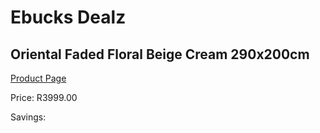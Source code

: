 
# Ebucks Dealz
## Oriental Faded Floral Beige Cream 290x200cm
[Product Page](https://www.ebucks.com/web/shop/productSelected.do?prodId=1210472663&catId=1209942745)

Price: R3999.00

Savings: 


	
